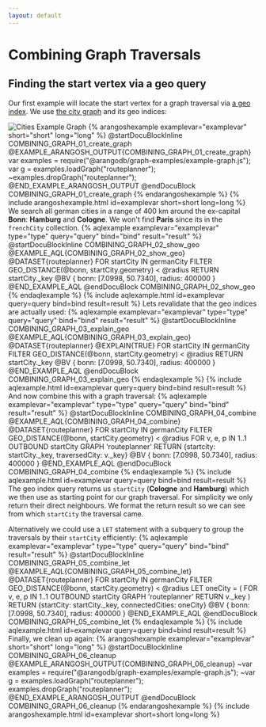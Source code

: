 ```yaml
---
layout: default
---
```

Combining Graph Traversals
==========================

Finding the start vertex via a geo query
----------------------------------------

Our first example will locate the start vertex for a graph traversal via [a geo index](../manual/indexing-geo.html).
We use [the city graph](-manual-graphs-index.html#the-city-graph) and its geo indices:

![Cities Example Graph](images/cities_graph.png)
{% arangoshexample examplevar="examplevar" short="short" long="long" %}
    @startDocuBlockInline COMBINING_GRAPH_01_create_graph
    @EXAMPLE_ARANGOSH_OUTPUT{COMBINING_GRAPH_01_create_graph}
    var examples = require("@arangodb/graph-examples/example-graph.js");
    var g = examples.loadGraph("routeplanner");
    ~examples.dropGraph("routeplanner");
    @END_EXAMPLE_ARANGOSH_OUTPUT
    @endDocuBlock COMBINING_GRAPH_01_create_graph
{% endarangoshexample %}
{% include arangoshexample.html id=examplevar short=short long=long %}
We search all german cities in a range of 400 km around the ex-capital **Bonn**: **Hamburg** and **Cologne**.
We won't find **Paris** since its in the `frenchCity` collection.
{% aqlexample examplevar="examplevar" type="type" query="query" bind="bind" result="result" %}
    @startDocuBlockInline COMBINING_GRAPH_02_show_geo
    @EXAMPLE_AQL{COMBINING_GRAPH_02_show_geo}
    @DATASET{routeplanner}
    FOR startCity IN germanCity
      FILTER GEO_DISTANCE(@bonn, startCity.geometry) < @radius
        RETURN startCity._key
    @BV {
      bonn: [7.0998, 50.7340],
      radius: 400000
    }
    @END_EXAMPLE_AQL
    @endDocuBlock COMBINING_GRAPH_02_show_geo
{% endaqlexample %}
{% include aqlexample.html id=examplevar query=query bind=bind result=result %}
Lets revalidate that the geo indices are actually used:
{% aqlexample examplevar="examplevar" type="type" query="query" bind="bind" result="result" %}
    @startDocuBlockInline COMBINING_GRAPH_03_explain_geo
    @EXAMPLE_AQL{COMBINING_GRAPH_03_explain_geo}
    @DATASET{routeplanner}
    @EXPLAIN{TRUE}
    FOR startCity IN germanCity
      FILTER GEO_DISTANCE(@bonn, startCity.geometry) < @radius
        RETURN startCity._key
    @BV {
      bonn: [7.0998, 50.7340],
      radius: 400000
    }
    @END_EXAMPLE_AQL
    @endDocuBlock COMBINING_GRAPH_03_explain_geo
{% endaqlexample %}
{% include aqlexample.html id=examplevar query=query bind=bind result=result %}
And now combine this with a graph traversal:
{% aqlexample examplevar="examplevar" type="type" query="query" bind="bind" result="result" %}
    @startDocuBlockInline COMBINING_GRAPH_04_combine
    @EXAMPLE_AQL{COMBINING_GRAPH_04_combine}
    @DATASET{routeplanner}
    FOR startCity IN germanCity
      FILTER GEO_DISTANCE(@bonn, startCity.geometry) < @radius
        FOR v, e, p IN 1..1 OUTBOUND startCity
          GRAPH 'routeplanner'
        RETURN {startcity: startCity._key, traversedCity: v._key}
    @BV {
      bonn: [7.0998, 50.7340],
      radius: 400000
    }
    @END_EXAMPLE_AQL
    @endDocuBlock COMBINING_GRAPH_04_combine
{% endaqlexample %}
{% include aqlexample.html id=examplevar query=query bind=bind result=result %}
The geo index query returns us `startCity` (**Cologne** and **Hamburg**) which we then use as starting point for our graph traversal.
For simplicity we only return their direct neighbours. We format the return result so we can see from which `startCity` the traversal came.

Alternatively we could use a `LET` statement with a subquery to group the traversals by their `startCity` efficiently:
{% aqlexample examplevar="examplevar" type="type" query="query" bind="bind" result="result" %}
    @startDocuBlockInline COMBINING_GRAPH_05_combine_let
    @EXAMPLE_AQL{COMBINING_GRAPH_05_combine_let}
    @DATASET{routeplanner}
    FOR startCity IN germanCity
      FILTER GEO_DISTANCE(@bonn, startCity.geometry) < @radius
        LET oneCity = (
          FOR v, e, p IN 1..1 OUTBOUND startCity
            GRAPH 'routeplanner' RETURN v._key
        )
          RETURN {startCity: startCity._key, connectedCities: oneCity}
    @BV {
      bonn: [7.0998, 50.7340],
      radius: 400000
    }
    @END_EXAMPLE_AQL
    @endDocuBlock COMBINING_GRAPH_05_combine_let
{% endaqlexample %}
{% include aqlexample.html id=examplevar query=query bind=bind result=result %}
Finally, we clean up again:
{% arangoshexample examplevar="examplevar" short="short" long="long" %}
    @startDocuBlockInline COMBINING_GRAPH_06_cleanup
    @EXAMPLE_ARANGOSH_OUTPUT{COMBINING_GRAPH_06_cleanup}
    ~var examples = require("@arangodb/graph-examples/example-graph.js");
    ~var g = examples.loadGraph("routeplanner");
    examples.dropGraph("routeplanner");
    @END_EXAMPLE_ARANGOSH_OUTPUT
    @endDocuBlock COMBINING_GRAPH_06_cleanup
{% endarangoshexample %}
{% include arangoshexample.html id=examplevar short=short long=long %}